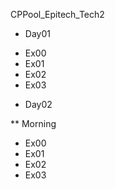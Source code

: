 CPPool_Epitech_Tech2

* Day01

- Ex00
- Ex01
- Ex02
- Ex03

* Day02

** Morning

- Ex00
- Ex01
- Ex02
- Ex03
